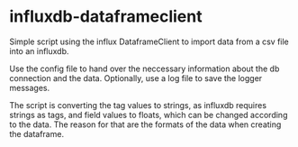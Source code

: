 # influxdb-dataframeclient
Simple script using the influx DataframeClient to import data from a csv file into an influxdb.

Use the config file to hand over the neccessary information about the db connection and the data. 
Optionally, use a log file to save the logger messages. 

The script is converting the tag values to strings, as influxdb requires strings as tags, and field values to floats, which can be changed according to the data. The reason for that are the formats of the data when creating the dataframe. 
